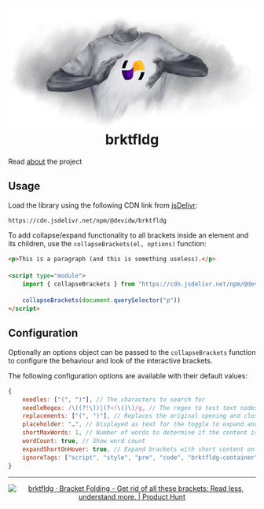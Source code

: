 <h1 align=center>
    <a href="https://brktfldg.netlify.app">
        <img src=./docs/assets/cover.png width=500>
    </a>
    <br>
    brktfldg
</h1>

Read [about](https://brktfldg.netlify.app) the project

## Usage

Load the library using the following CDN link from [jsDelivr](https://www.jsdelivr.com/):

```
https://cdn.jsdelivr.net/npm/@devidw/brktfldg
```

To add collapse/expand functionality to all brackets inside an element and its children, use the `collapseBrackets(el, options)` function:

```html
<p>This is a paragraph (and this is something useless).</p>

<script type="module">
    import { collapseBrackets } from "https://cdn.jsdelivr.net/npm/@devidw/brktfldg"

    collapseBrackets(document.querySelector("p"))
</script>
```

## Configuration

Optionally an options object can be passed to the `collapseBrackets` function to configure the behaviour and look of the interactive brackets.

The following configuration options are available with their default values:

```js
{
    needles: ["(", ")"], // The characters to search for
    needleRegex: /\((?!\))|(?<!\()\)/g, // The regex to test text nodes for
    replacements: ["(", ")"], // Replaces the original opening and closing bracket characters with the given ones
    placeholder: "…", // Displayed as text for the toggle to expand and collapse the content
    shortMaxWords: 1, // Number of words to determine if the content is short, quick expanding is possible on short conent when enabled and the word count is not displayed on short content
    wordCount: true, // Show word count
    expandShortOnHover: true, // Expand brackets with short content on hover
    ignoreTags: ["script", "style", "pre", "code", "brktfldg-container"], // Ignore these tags
}
```

***

<p align=center>
<a href="https://www.producthunt.com/posts/brktfldg-bracket-folding?utm_source=badge-featured&utm_medium=badge&utm_souce=badge-brktfldg&#0045;bracket&#0045;folding" target="_blank"><img src="https://api.producthunt.com/widgets/embed-image/v1/featured.svg?post_id=353553&theme=dark" alt="brktfldg&#0032;&#0183;&#0032;Bracket&#0032;Folding - Get&#0032;rid&#0032;of&#0032;all&#0032;these&#0032;brackets&#0058;&#0032;Read&#0032;less&#0044;&#0032;understand&#0032;more&#0046; | Product Hunt" style="width: 250px; height: 54px;" width="250" height="54" /></a>
</p>
